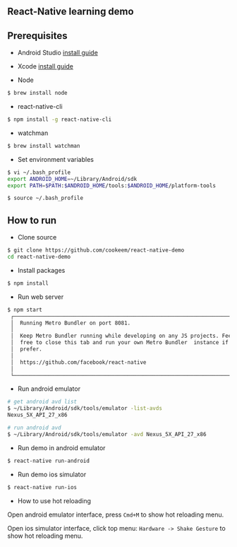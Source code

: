 ## React-Native learning demo

## Prerequisites

- Android Studio 
[install guide](https://developer.android.com/studio/index.html)

- Xcode 
[install guide](https://developer.apple.com/xcode/)

- Node
```sh
$ brew install node
```

- react-native-cli
```sh
$ npm install -g react-native-cli
```

- watchman
```sh
$ brew install watchman
```

- Set environment variables
```sh
$ vi ~/.bash_profile
export ANDROID_HOME=~/Library/Android/sdk
export PATH=$PATH:$ANDROID_HOME/tools:$ANDROID_HOME/platform-tools

$ source ~/.bash_profile
```

## How to run

- Clone source
```sh
$ git clone https://github.com/cookeem/react-native-demo
cd react-native-demo
```
- Install packages
```sh
$ npm install
```

- Run web server
```sh
$ npm start
 ┌────────────────────────────────────────────────────────────────────────────┐ 
 │  Running Metro Bundler on port 8081.                                       │ 
 │                                                                            │ 
 │  Keep Metro Bundler running while developing on any JS projects. Feel      │ 
 │  free to close this tab and run your own Metro Bundler  instance if you    │ 
 │  prefer.                                                                   │ 
 │                                                                            │ 
 │  https://github.com/facebook/react-native                                  │ 
 │                                                                            │ 
 └────────────────────────────────────────────────────────────────────────────┘ 
```

- Run android emulator
```sh
# get android avd list
$ ~/Library/Android/sdk/tools/emulator -list-avds
Nexus_5X_API_27_x86

# run android avd
$ ~/Library/Android/sdk/tools/emulator -avd Nexus_5X_API_27_x86
```

- Run demo in android emulator
```sh
$ react-native run-android
```

- Run demo ios simulator
```sh
$ react-native run-ios
```

- How to use hot reloading

Open android emulator interface, press `Cmd+M` to show hot reloading menu.

Open ios simulator interface, click top menu: `Hardware -> Shake Gesture` to show hot reloading menu. 

